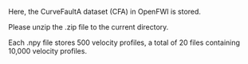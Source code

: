 Here, the CurveFaultA dataset (CFA) in OpenFWI is stored.

Please unzip the .zip file to the current directory.

Each .npy file stores 500 velocity profiles, a total of 20 files containing 10,000 velocity profiles.
